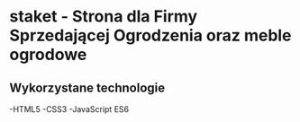 # staket - Strona dla Firmy Sprzedającej Ogrodzenia oraz meble ogrodowe

## Wykorzystane technologie

  -HTML5
  -CSS3
  -JavaScript ES6
  

